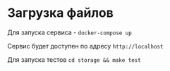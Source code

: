 # Загрузка файлов
Для запуска сервиса - ```docker-compose up```

Сервис будет доступен по адресу ```http://localhost```

Для запуска тестов ```cd storage && make test```